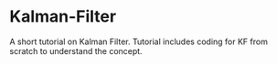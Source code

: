 # Kalman-Filter
A short tutorial on Kalman Filter. Tutorial includes coding for KF from scratch to understand the concept.
